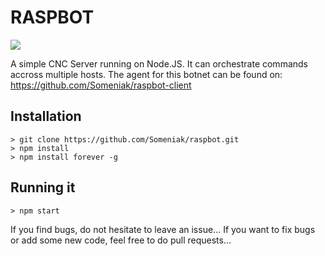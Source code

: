 RASPBOT
=======
![](https://i.imgur.com/jJh6rkX.png)

A simple CNC Server running on Node.JS. It can orchestrate commands accross multiple hosts.
The agent for this botnet can be found on: https://github.com/Someniak/raspbot-client


## Installation
```
> git clone https://github.com/Someniak/raspbot.git
> npm install
> npm install forever -g
```

## Running it
```
> npm start
```

If you find bugs, do not hesitate to leave an issue...
If you want to fix bugs or add some new code, feel free to do pull requests...
